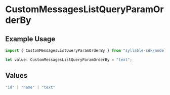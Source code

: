 # CustomMessagesListQueryParamOrderBy

## Example Usage

```typescript
import { CustomMessagesListQueryParamOrderBy } from "syllable-sdk/models/operations";

let value: CustomMessagesListQueryParamOrderBy = "text";
```

## Values

```typescript
"id" | "name" | "text"
```